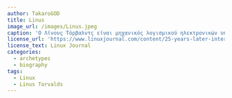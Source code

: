 ```yaml
---
author: TakaroGOD
title: Linus
image_url: /images/Linus.jpeg
caption: 'Ο Λίνους Τόρβαλντς είναι μηχανικός λογισμικού ηλεκτρονικών υπολογιστών από την Φινλανδία, γεννημένος στο Ελσίνκι στις 28 Δεκεμβρίου του 1969. Είναι γνωστός για τη δημιουργία του λειτουργικού συστήματος Linux αλλά και του συστήματος ελέγχου εκδόσεων Git.'
license_url: 'https://www.linuxjournal.com/content/25-years-later-interview-linus-torvalds'
license_text: Linux Journal
categories:
  - archetypes
  - biography
tags:
  - Linux
  - Linus Torvalds
---
```

